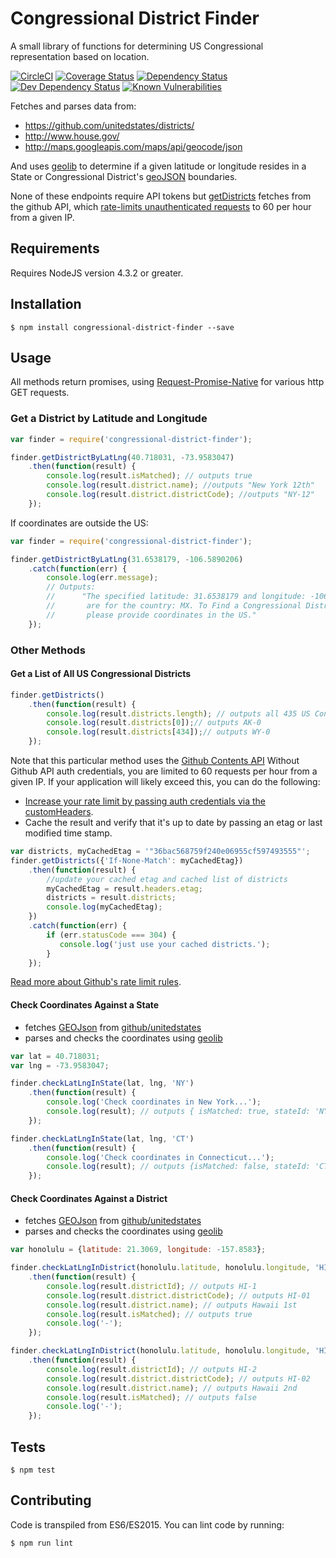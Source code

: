 # Congressional District Finder 
A small library of functions for determining US Congressional representation based on location.

[![CircleCI](https://circleci.com/gh/chrisdevwords/congressional-district-finder/tree/master.svg?style=shield)](https://circleci.com/gh/chrisdevwords/congressional-district-finder/tree/master)
[![Coverage Status](https://coveralls.io/repos/github/chrisdevwords/congressional-district-finder/badge.svg?branch=master)](https://coveralls.io/github/chrisdevwords/congressional-district-finder?branch=master)
[![Dependency Status](https://david-dm.org/chrisdevwords/congressional-district-finder.svg)](https://david-dm.org/chrisdevwords/congressional-district-finder)
[![Dev Dependency Status](https://david-dm.org/chrisdevwords/congressional-district-finder/dev-status.svg)](https://david-dm.org/chrisdevwords/congressional-district-finder?type=dev)
[![Known Vulnerabilities](https://snyk.io/test/github/chrisdevwords/congressional-district-finder/badge.svg)](https://snyk.io/test/github/chrisdevwords/congressional-district-finder)

Fetches and parses data from:
- https://github.com/unitedstates/districts/
- http://www.house.gov/
- http://maps.googleapis.com/maps/api/geocode/json

And uses [geolib](https://www.npmjs.com/package/geolib) to determine if a given latitude or longitude resides in a State or Congressional District's [geoJSON](http://geojson.org/) boundaries.

None of these endpoints require API tokens but [getDistricts](#get-a-list-of-all-us-congressional-districts) fetches from the github API, which [rate-limits unauthenticated requests](https://developer.github.com/v3/rate_limit/) to 60 per hour from a given IP.

## Requirements
Requires NodeJS version 4.3.2 or greater. 

## Installation
```
$ npm install congressional-district-finder --save
```

## Usage 

All methods return promises, using [Request-Promise-Native](https://www.npmjs.com/package/request-promise-native) for various http GET requests.

### Get a District by Latitude and Longitude

```js
var finder = require('congressional-district-finder');

finder.getDistrictByLatLng(40.718031, -73.9583047)
    .then(function(result) {
        console.log(result.isMatched); // outputs true
        console.log(result.district.name); //outputs "New York 12th"
        console.log(result.district.districtCode); //outputs "NY-12"
    });
```
If coordinates are outside the US:
```js
var finder = require('congressional-district-finder');

finder.getDistrictByLatLng(31.6538179, -106.5890206)
    .catch(function(err) {
        console.log(err.message);
        // Outputs:
        //      "The specified latitude: 31.6538179 and longitude: -106.5890206
        //       are for the country: MX. To Find a Congressional District,
        //       please provide coordinates in the US."
    });
```

### Other Methods

#### Get a List of All US Congressional Districts
```js
finder.getDistricts()
    .then(function(result) {
        console.log(result.districts.length); // outputs all 435 US Congressional Districts
        console.log(result.districts[0]);// outputs AK-0
        console.log(result.districts[434]);// outputs WY-0
    });
```
Note that this particular method uses the [Github Contents API](https://developer.github.com/v3/repos/contents/)
Without Github API auth credentials, you are limited to 60 requests per hour from a given IP.
If your application will likely exceed this, you can do the following:
- [Increase your rate limit by passing auth credentials via the customHeaders](https://developer.github.com/v3/#increasing-the-unauthenticated-rate-limit-for-oauth-applications).
- Cache the result and verify that it's up to date by passing an etag or last modified time stamp.

```js
var districts, myCachedEtag = '"36bac568759f240e06955cf597493555"';
finder.getDistricts({'If-None-Match': myCachedEtag})
    .then(function(result) {
        //update your cached etag and cached list of districts
        myCachedEtag = result.headers.etag;
        districts = result.districts;
        console.log(myCachedEtag);
    })
    .catch(function(err) {
        if (err.statusCode === 304) {
           console.log('just use your cached districts.');
        }
    });
```
[Read more about Github's rate limit rules](https://developer.github.com/v3/#rate-limiting).

#### Check Coordinates Against a State
- fetches [GEOJson](http://geojson.org/) from [github/unitedstates](https://github.com/unitedstates/districts/)
- parses and checks the coordinates using [geolib](https://www.npmjs.com/package/geolib)

```js
var lat = 40.718031;
var lng = -73.9583047;

finder.checkLatLngInState(lat, lng, 'NY')
    .then(function(result) {
        console.log('Check coordinates in New York...');
        console.log(result); // outputs { isMatched: true, stateId: 'NY', latitude: 40.718031, longitude: -73.9583047 }
    });

finder.checkLatLngInState(lat, lng, 'CT')
    .then(function(result) {
        console.log('Check coordinates in Connecticut...');
        console.log(result); // outputs {isMatched: false, stateId: 'CT',latitude: 40.718031, ongitude: -73.9583047 }
    });

```
#### Check Coordinates Against a District
- fetches [GEOJson](http://geojson.org/) from [github/unitedstates](https://github.com/unitedstates/districts/)
- parses and checks the coordinates using [geolib](https://www.npmjs.com/package/geolib)

```js
var honolulu = {latitude: 21.3069, longitude: -157.8583};

finder.checkLatLngInDistrict(honolulu.latitude, honolulu.longitude, 'HI-1')
    .then(function(result) {
        console.log(result.districtId); // outputs HI-1
        console.log(result.district.districtCode); // outputs HI-01
        console.log(result.district.name); // outputs Hawaii 1st
        console.log(result.isMatched); // outputs true
        console.log('-');
    });

finder.checkLatLngInDistrict(honolulu.latitude, honolulu.longitude, 'HI-2')
    .then(function(result) {
        console.log(result.districtId); // outputs HI-2
        console.log(result.district.districtCode); // outputs HI-02
        console.log(result.district.name); // outputs Hawaii 2nd
        console.log(result.isMatched); // outputs false
        console.log('-');
    });
```

## Tests
```
$ npm test
```

## Contributing 
Code is transpiled from ES6/ES2015. You can lint code by running:
```
$ npm run lint
```
